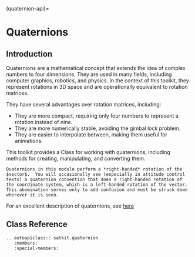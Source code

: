 (quaternion-api)=
# Quaternions

## Introduction

Quaternions are a mathematical concept that extends the idea of complex numbers to four dimensions.
They are used in many fields, including computer graphics, robotics, and physics.  In the context of 
this toolkit, they represent rotations in 3D space and are operationally equivalent to rotation matrices.

They have several advantages over rotation matrices, including:
- They are more compact, requiring only four numbers to represent a rotation instead of nine.
- They are more numerically stable, avoiding the gimbal lock problem.
- They are easier to interpolate between, making them useful for animations.

This toolkit provides a Class for working with quaternions, including methods for
creating, manipulating, and converting them.

```{warning}
Quaternions in this module perform a *right-handed* rotation of the $vector$.  You will occasionally see (especially in attitude control texts) a quaternion convention that does a right-handed rotation of the coordinate system, which is a left-handed rotation of the vector.  This abomination serves only to add confusion and must be struck down wherever it is seen.
```

For an excellent description of quaternions, see [here](https://en.wikipedia.org/wiki/Quaternions_and_spatial_rotation)

## Class Reference

```{eval-rst}
.. autoapiclass:: satkit.quaternion
   :members:
   :special-members:
```